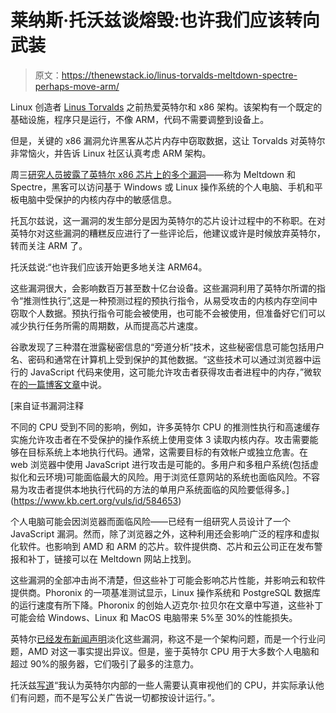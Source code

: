 # 莱纳斯·托沃兹谈熔毁:也许我们应该转向武装

> 原文：<https://thenewstack.io/linus-torvalds-meltdown-spectre-perhaps-move-arm/>

Linux 创造者 [Linus Torvalds](https://github.com/torvalds) 之前热爱英特尔和 x86 架构。该架构有一个既定的基础设施，程序只是运行，不像 ARM，代码不需要调整到设备上。

但是，关键的 x86 漏洞允许黑客从芯片内存中窃取数据，这让 Torvalds 对英特尔非常恼火，并告诉 Linux 社区认真考虑 ARM 架构。

周三[研究人员披露了英特尔 x86 芯片上的多个漏洞](https://www.kb.cert.org/vuls/id/584653)——称为 Meltdown 和 Spectre，黑客可以访问基于 Windows 或 Linux 操作系统的个人电脑、手机和平板电脑中受保护的内核内存中的敏感信息。

托瓦尔兹说，这一漏洞的发生部分是因为英特尔的芯片设计过程中的不称职。在对英特尔对这些漏洞的糟糕反应进行了一些评论后，他建议或许是时候放弃英特尔，转而关注 ARM 了。

托沃兹说:“也许我们应该开始更多地关注 ARM64。

这些漏洞很大，会影响数百万甚至数十亿台设备。这些漏洞利用了英特尔所谓的指令“推测性执行”,这是一种预测过程的预执行指令，从易受攻击的内核内存空间中窃取个人数据。预执行指令可能会被使用，也可能不会被使用，但准备好它们可以减少执行任务所需的周期数，从而提高芯片速度。

谷歌发现了三种潜在泄露秘密信息的“旁道分析”技术，这些秘密信息可能包括用户名、密码和通常在计算机上受到保护的其他数据。“这些技术可以通过浏览器中运行的 JavaScript 代码来使用，这可能允许攻击者获得攻击者进程中的内存，”微软在[的一篇博客文章](https://blogs.windows.com/msedgedev/2018/01/03/speculative-execution-mitigations-microsoft-edge-internet-explorer/#HLRJH5myXGDGyCjf.97)中说。

 [来自证书漏洞注释

不同的 CPU 受到不同的影响，例如，许多英特尔 CPU 的推测性执行和高速缓存实施允许攻击者在不受保护的操作系统上使用变体 3 读取内核内存。攻击需要能够在目标系统上本地执行代码。通常，这需要目标的有效帐户或独立危害。在 web 浏览器中使用 JavaScript 进行攻击是可能的。多用户和多租户系统(包括虚拟化和云环境)可能面临最大的风险。用于浏览任意网站的系统也面临风险。不容易为攻击者提供本地执行代码的方法的单用户系统面临的风险要低得多。](https://www.kb.cert.org/vuls/id/584653) 

个人电脑可能会因浏览器而面临风险——已经有一组研究人员设计了一个 JavaScript 漏洞。然而，除了浏览器之外，这种利用还会影响广泛的程序和虚拟化软件。也影响到 AMD 和 ARM 的芯片。软件提供商、芯片和云公司正在发布警报和补丁，链接可以在 Meltdown 网站上找到。

这些漏洞的全部冲击尚不清楚，但这些补丁可能会影响芯片性能，并影响云和软件提供商。Phoronix 的一项基准测试显示，Linux 操作系统和 PostgreSQL 数据库的运行速度有所下降。Phoronix 的创始人迈克尔·拉贝尔在文章中写道，这些补丁可能会给 Windows、Linux 和 MacOS 电脑带来 5%至 30%的性能损失。

英特尔[已经发布新闻声明](https://newsroom.intel.com/news-releases/intel-issues-updates-protect-systems-security-exploits/)淡化这些漏洞，称这不是一个架构问题，而是一个行业问题，AMD 对这一事实提出异议。但是，鉴于英特尔 CPU 用于大多数个人电脑和超过 90%的服务器，它们吸引了最多的注意力。

托沃兹[写道](https://lkml.org/lkml/2018/1/3/797)“我认为英特尔内部的一些人需要认真审视他们的 CPU，并实际承认他们有问题，而不是写公关广告说一切都按设计运行。”。

<svg xmlns:xlink="http://www.w3.org/1999/xlink" viewBox="0 0 68 31" version="1.1"><title>Group</title> <desc>Created with Sketch.</desc></svg>